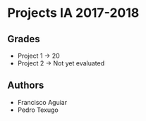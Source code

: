 # Projects IA 2017-2018

## Grades
- Project 1 -> 20
- Project 2 -> Not yet evaluated
  
## Authors
- Francisco Aguiar 
- Pedro Texugo
